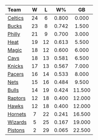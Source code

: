 | Team                            |  W  |  L  |  W%   |   GB   |
|:--------------------------------|:---:|:---:|:-----:|:------:|
| [Celtics](/r/bostonceltics)     | 24  |  6  | 0.800 | 0.000  |
| [Bucks](/r/MkeBucks)            | 23  |  8  | 0.742 | 1.500  |
| [Philly](/r/sixers)             | 21  |  9  | 0.700 | 3.000  |
| [Heat](/r/heat)                 | 19  | 12  | 0.613 | 5.500  |
| [Magic](/r/OrlandoMagic)        | 18  | 12  | 0.600 | 6.000  |
| [Cavs](/r/clevelandcavs)        | 18  | 13  | 0.581 | 6.500  |
| [Knicks](/r/NYKnicks)           | 17  | 13  | 0.567 | 7.000  |
| [Pacers](/r/pacers)             | 16  | 14  | 0.533 | 8.000  |
| [Nets](/r/GoNets)               | 15  | 16  | 0.484 | 9.500  |
| [Bulls](/r/chicagobulls)        | 14  | 19  | 0.424 | 11.500 |
| [Raptors](/r/torontoraptors)    | 12  | 18  | 0.400 | 12.000 |
| [Hawks](/r/AtlantaHawks)        | 12  | 18  | 0.400 | 12.000 |
| [Hornets](/r/CharlotteHornets)  |  7  | 22  | 0.241 | 16.500 |
| [Wizards](/r/washingtonwizards) |  5  | 25  | 0.167 | 19.000 |
| [Pistons](/r/DetroitPistons)    |  2  | 29  | 0.065 | 22.500 |